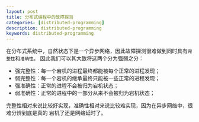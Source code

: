 ```yaml
---
layout: post
title: 分布式编程中的故障探测
categories: [distributed-programming]
description: distributed-programming
keywords: distributed-programming
---
```


在分布式系统中，自然状态下是一个异步网络，因此故障探测很难做到同时具有`完整性`和`准确性`。
因此我们可以其大致将这两个分为强弱之分：

* 强完整性：每一个宕机的进程最终都能被每个正常的进程发现；
* 弱完整性：每一个宕机的继承最终只能被一些正常的进程发现；
* 强准确性：正常的进程不会被归为宕机状态；
* 弱准确性：正常的进程中的一部分从来不会被归为宕机状态；

完整性相对来说比较好实现，准确性相对来说比较难实现，因为在异步网络中，很难分辨到底是真的
宕机了还是网络延时了。
